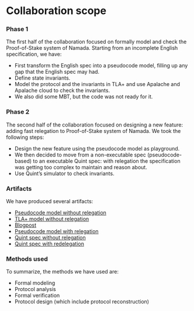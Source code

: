 # Collaboration scope
### Phase 1
The first half of the collaboration focused on formally model and check the Proof-of-Stake system of Namada. Starting from an incomplete English specification, we have:
* First transform the English spec into a pseudocode model, filling up any gap that the English spec may had.
* Define state invariants.
* Model the protocol and the invariants in TLA+ and use Apalache and Apalache cloud to check the invariants.
* We also did some MBT, but the code was not ready for it.

### Phase 2
The second half of the collaboration focused on designing a new feature: adding fast relegation to Proof-of-Stake system of Namada. We took the following steps:
* Design the new feature using the pseudocode model as playground.
* We then decided to move from a non-executable spec (pseudocode-based) to an executable Quint spec: with relegation the specification was getting too complex to maintain and reason about.
* Use Quint’s simulator to check invariants.

### Artifacts
We have produced several artifacts:
* [Pseudocode model without relegation](https://github.com/informalsystems/partnership-heliax/blob/trunk/2022/Q4/artifacts/PoS-pseudocode/PoS-model.md)
* [TLA+ model without relegation](https://github.com/informalsystems/partnership-heliax/tree/trunk/2023/Q1/artifacts/PoS-tla)
* [Blogpost](https://informal.systems/blog/checking-namada-proof-of-stake)
* [Pseudocode model with relegation](https://github.com/informalsystems/partnership-heliax/blob/manuel/redelegation-q1/2023/Q1/artifacts/PoS-pseudocode/PoS-model-redelegation.md)
* [Quint spec without relegation](https://github.com/informalsystems/partnership-heliax/tree/trunk/2023/Q2/artifacts/PoS-quint)
* [Quint spec with redelegation](https://github.com/informalsystems/partnership-heliax/tree/manuel/quint-redelegation/2023/Q2/artifacts/PoS-quint)

### Methods used
To summarize, the methods we have used are:
* Formal modeling
* Protocol analysis
* Formal verification
* Protocol design (which include protocol reconstruction)
